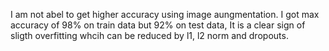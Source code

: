 I am not abel to get higher accuracy using image aungmentation.
I got max accuracy of 98% on train data but 92% on test data, It is a clear sign of sligth overfitting whcih can be reduced by l1, l2 norm and dropouts.

